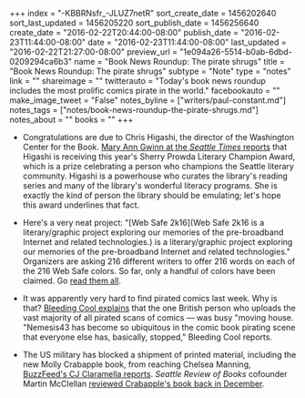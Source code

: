 +++
index = "-KBBRNsfr_-JLUZ7netR"
sort_create_date = 1456202640
sort_last_updated = 1456205220
sort_publish_date = 1456256640
create_date = "2016-02-22T20:44:00-08:00"
publish_date = "2016-02-23T11:44:00-08:00"
date = "2016-02-23T11:44:00-08:00"
last_updated = "2016-02-22T21:27:00-08:00"
preview_url = "1e094a26-5514-b0ab-6dbd-0209294ca6b3"
name = "Book News Roundup: The pirate shrugs"
title = "Book News Roundup: The pirate shrugs"
subtype = "Note"
type = "notes"
link = ""
shareimage = ""
twitterauto = "Today's book news roundup includes the most prolific comics pirate in the world."
facebookauto = ""
make_image_tweet = "False"
notes_byline = ["writers/paul-constant.md"]
notes_tags = ["notes/book-news-roundup-the-pirate-shrugs.md"]
notes_about = ""
books = ""
+++
* Congratulations are due to Chris Higashi, the director of the Washington Center for the Book. [Mary Ann Gwinn at the *Seattle Times* reports](http://www.seattletimes.com/entertainment/books/we-are-all-completely-beside-ourselves-is-new-seattle-reads-book/) that Higashi is receiving this year's Sherry Prowda Literary Champion Award, which is a prize celebrating a person who champions the Seattle literary community. Higashi is a powerhouse who curates the library's reading series and many of the library's wonderful literacy programs. She is exactly the kind of person the library should be emulating; let's hope this award underlines that fact.

* Here's a very neat project: "[Web Safe 2k16](Web Safe 2k16 is a literary/graphic project exploring our memories of the pre-broadband Internet and related technologies.) is a literary/graphic project exploring our memories of the pre-broadband Internet and related technologies." Organizers are asking 216 different writers to offer 216 words on each of the 216 Web Safe colors. So far, only a handful of colors have been claimed. Go [read them all](http://websafe2k16.com/).

* It was apparently very hard to find pirated comics last week. Why is that? [Bleeding Cool explains](http://www.bleedingcool.com/2016/02/22/why-comic-piracy-suffered-a-temporary-setback-last-week/) that the one British person who uploads the vast majority of all pirated scans of comics — was busy "moving house. "Nemesis43 has become so ubiquitous in the comic book pirating scene that everyone else has, basically, stopped," Bleeding Cool reports.

* The US military has blocked a shipment of printed material, including the new Molly Crabapple book, from reaching Chelsea Manning, [BuzzFeed's CJ Claramella reports](http://www.buzzfeed.com/cjciaramella/military-blocks-stories-about-prisoner-issues-from-reaching#.xcN3exyee). *Seattle Review of Books* cofounder Martin McClellan [reviewed Crabapple's book back in December](http://seattlereviewofbooks.com/reviews/crow-quill-pen-and-bible-black-ink/).